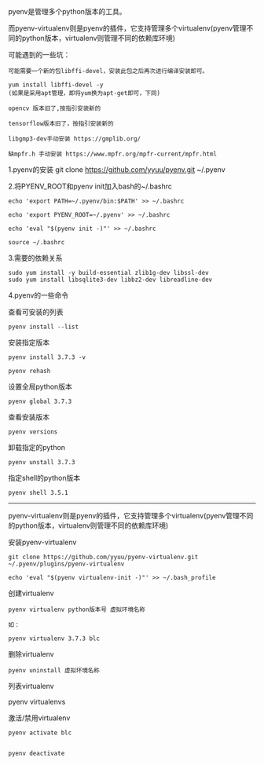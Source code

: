 
pyenv是管理多个python版本的工具。

而pyenv-virtualenv则是pyenv的插件，它支持管理多个virtualenv(pyenv管理不同的python版本，virtualenv则管理不同的依赖库环境)

可能遇到的一些坑：

	可能需要一个新的包libffi-devel，安装此包之后再次进行编译安装即可。

	yum install libffi-devel -y
	(如果是采用apt管理，即将yum换为apt-get即可，下同)

	opencv 版本旧了,按指引安装新的

	tensorflow版本旧了，按指引安装新的

	libgmp3-dev手动安装 https://gmplib.org/

	缺mpfr.h 手动安装 https://www.mpfr.org/mpfr-current/mpfr.html

	
1.pyenv的安装
git clone https://github.com/yyuu/pyenv.git ~/.pyenv

2.将PYENV_ROOT和pyenv init加入bash的~/.bashrc

	echo 'export PATH=~/.pyenv/bin:$PATH' >> ~/.bashrc

	echo 'export PYENV_ROOT=~/.pyenv' >> ~/.bashrc

	echo 'eval "$(pyenv init -)"' >> ~/.bashrc

	source ~/.bashrc

3.需要的依赖关系

	sudo yum install -y build-essential zlib1g-dev libssl-dev
	sudo yum install libsqlite3-dev libbz2-dev libreadline-dev 
	
4.pyenv的一些命令
	
查看可安装的列表
	
	pyenv install --list 

安装指定版本
	
	pyenv install 3.7.3 -v 

	pyenv rehash 
	
设置全局python版本
	
	pyenv global 3.7.3

查看安装版本

	pyenv versions 

卸载指定的python

	pyenv unstall 3.7.3
	
指定shell的python版本
	
	pyenv shell 3.5.1 
	

-------------------------------------------------------------------------------------
	
pyenv-virtualenv则是pyenv的插件，它支持管理多个virtualenv(pyenv管理不同的python版本，virtualenv则管理不同的依赖库环境)



安装pyenv-virtualenv

	git clone https://github.com/yyuu/pyenv-virtualenv.git ~/.pyenv/plugins/pyenv-virtualenv

	echo 'eval "$(pyenv virtualenv-init -)"' >> ~/.bash_profile
	

创建virtualenv
	
	pyenv virtualenv python版本号 虚拟环境名称 
	
	如：
	
	pyenv virtualenv 3.7.3 blc
	
删除virtualenv

	pyenv uninstall 虚拟环境名称

列表virtualenv

  pyenv virtualenvs 

激活/禁用virtualenv

	pyenv activate blc
	
	
	pyenv deactivate 

